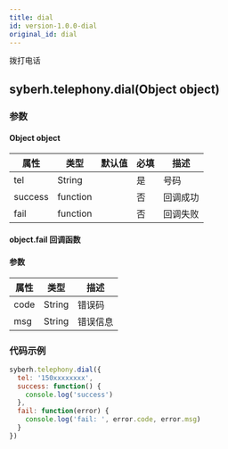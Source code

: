 ```yaml
---
title: dial
id: version-1.0.0-dial
original_id: dial
---
```


拨打电话

<!-- 支持`Promise` 使用。 -->

## syberh.telephony.dial(Object object)

### 参数

#### Object object

| 属性    | 类型     | 默认值 | 必填 | 描述     |
| ------- | -------- | ------ | ---- | -------- |
| tel     | String   |        | 是   | 号码     |
| success | function |        | 否   | 回调成功 |
| fail    | function |        | 否   | 回调失败 |

#### object.fail 回调函数

#### 参数

| 属性 | 类型   | 描述     |
| ---- | ------ | -------- |
| code | String | 错误码   |
| msg  | String | 错误信息 |

### 代码示例

```javascript
syberh.telephony.dial({
  tel: '150xxxxxxxx',
  success: function() {
    console.log('success')
  },
  fail: function(error) {
    console.log('fail: ', error.code, error.msg)
  }
})
```

<!-- #### Promise
```javascript
syberh.telephony.dial({
	tel: "150xxxxxxxx",
}).then(function() {
	console.log('success');
}).catch(function(fail) {
	console.log('fail: ', error.code, error.msg);
});
``` -->
